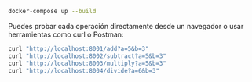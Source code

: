 

```bash
docker-compose up --build
```


Puedes probar cada operación directamente desde un navegador o usar herramientas como curl o Postman:


```bash
curl "http://localhost:8001/add?a=5&b=3"
curl "http://localhost:8002/subtract?a=5&b=3"
curl "http://localhost:8003/multiply?a=5&b=3"
curl "http://localhost:8004/divide?a=6&b=3"
```